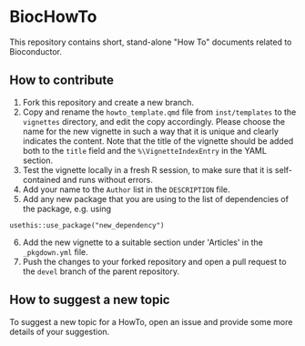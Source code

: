 # BiocHowTo

This repository contains short, stand-alone "How To" documents related to 
Bioconductor. 

## How to contribute

1. Fork this repository and create a new branch. 
2. Copy and rename the `howto_template.qmd` file from `inst/templates` to 
the `vignettes` directory, and edit the copy accordingly. Please choose the 
name for the new vignette in such a way that it is unique and clearly indicates 
the content. Note that the title of the vignette should be added both to the 
`title` field and the `%\VignetteIndexEntry` in the YAML section.
3. Test the vignette locally in a fresh R session, to make sure that it is 
self-contained and runs without errors.
4. Add your name to the `Author` list in the `DESCRIPTION` file.
5. Add any new package that you are using to the list of dependencies of the 
package, e.g. using

```
usethis::use_package("new_dependency")
```

6. Add the new vignette to a suitable section under 'Articles' in the 
`_pkgdown.yml` file.
7. Push the changes to your forked repository and open a pull request to 
the `devel` branch of the parent repository.

## How to suggest a new topic

To suggest a new topic for a HowTo, open an issue and provide some more
details of your suggestion. 
